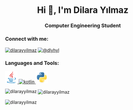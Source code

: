 <h1 align="center">Hi 👋, I'm Dilara Yılmaz</h1>
<h3 align="center">Computer Engineering Student</h3>

<h3 align="left">Connect with me:</h3>
<p align="left">
<a href="https://linkedin.com/in/dilarayyilmaz" target="blank"><img align="center" src="https://raw.githubusercontent.com/rahuldkjain/github-profile-readme-generator/master/src/images/icons/Social/linked-in-alt.svg" alt="dilarayyilmaz" height="30" width="40" /></a>
<a href="https://medium.com/@dlyhyl" target="blank"><img align="center" src="https://raw.githubusercontent.com/rahuldkjain/github-profile-readme-generator/master/src/images/icons/Social/medium.svg" alt="@dlyhyl" height="30" width="40" /></a>
</p>

<h3 align="left">Languages and Tools:</h3>
<p align="left"> <a href="https://www.java.com" target="_blank" rel="noreferrer"> <img src="https://raw.githubusercontent.com/devicons/devicon/master/icons/java/java-original.svg" alt="java" width="40" height="40"/> </a> <a href="https://kotlinlang.org" target="_blank" rel="noreferrer"> <img src="https://www.vectorlogo.zone/logos/kotlinlang/kotlinlang-icon.svg" alt="kotlin" width="40" height="40"/> </a> <a href="https://www.python.org" target="_blank" rel="noreferrer"> <img src="https://raw.githubusercontent.com/devicons/devicon/master/icons/python/python-original.svg" alt="python" width="40" height="40"/> </a> </p>

<p><img align="left" src="https://github-readme-stats.vercel.app/api/top-langs?username=dilarayyilmaz&show_icons=true&locale=en&layout=compact" alt="dilarayyilmaz" /></p>

<p>&nbsp;<img align="center" src="https://github-readme-stats.vercel.app/api?username=dilarayyilmaz&show_icons=true&locale=en" alt="dilarayyilmaz" /></p>

<p><img align="center" src="https://github-readme-streak-stats.herokuapp.com/?user=dilarayyilmaz&" alt="dilarayyilmaz" /></p>
